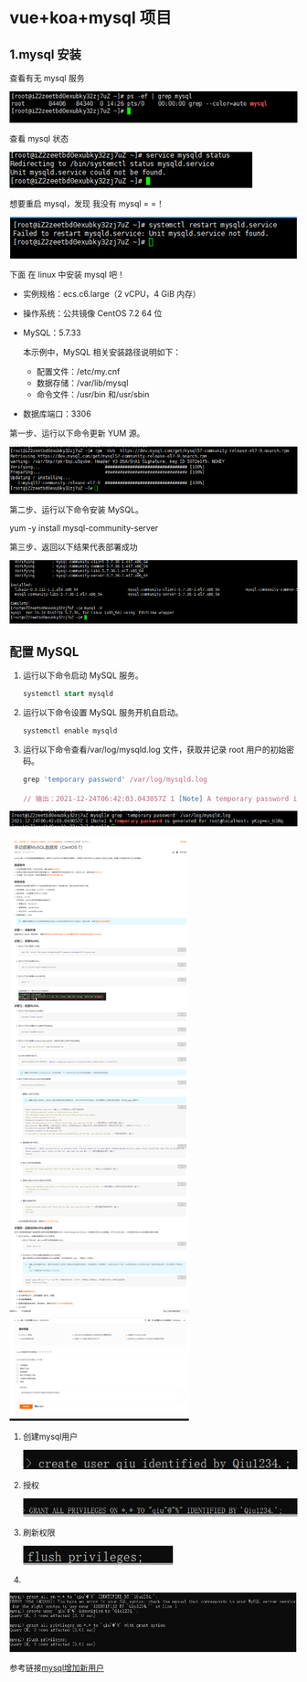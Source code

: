 # vue+koa+mysql 项目

## 1.mysql 安装

查看有无 mysql 服务

![image-20211224142634138](../assets/image-20211224142634138.png)

查看 mysql 状态

![image-20211224142801439](../assets/image-20211224142801439.png)

想要重启 mysql，发现 我没有 mysql = =！

![image-20211224143035782](../assets/image-20211224143035782.png)

下面 在 linux 中安装 mysql 吧！

- 实例规格：ecs.c6.large（2 vCPU，4 GiB 内存）

- 操作系统：公共镜像 CentOS 7.2 64 位

- MySQL：5.7.33

  本示例中，MySQL 相关安装路径说明如下：

  - 配置文件：/etc/my.cnf
  - 数据存储：/var/lib/mysql
  - 命令文件：/usr/bin 和/usr/sbin

- 数据库端口：3306

第一步、运行以下命令更新 YUM 源。

![image-20211224143728992](../assets/image-20211224143728992.png)

第二步、运行以下命令安装 MySQL。

yum -y install mysql-community-server

第三步、返回以下结果代表部署成功

![image-20211224144057189](../assets/image-20211224144057189.png)

## 配置 MySQL

1. 运行以下命令启动 MySQL 服务。

   ```sql
   systemctl start mysqld
   ```

2. 运行以下命令设置 MySQL 服务开机自启动。

   ```bash
   systemctl enable mysqld
   ```

3. 运行以下命令查看/var/log/mysqld.log 文件，获取并记录 root 用户的初始密码。

   ```javascript
   grep 'temporary password' /var/log/mysqld.log
   
   // 输出：2021-12-24T06:42:03.043057Z 1 [Note] A temporary password is generated for root@localhost: yKig=e:\_U1Bq
   ```

![image-20211224144354660](../assets/image-20211224144354660.png)

![mysql](../assets/mysql.png)

1. 创建mysql用户

   ![image-20211224222307538](../assets/image-20211224222307538.png)

2. 授权

   ![image-20211224222347882](../assets/image-20211224222347882.png)

3. 刷新权限

   ![image-20211224222403825](../assets/image-20211224222403825.png)

4. 

![image-20211231140839353](../assets/image-20211231140839353.png)

参考链接[mysql增加新用户](https://www.cnblogs.com/fangjb/p/13652551.html)